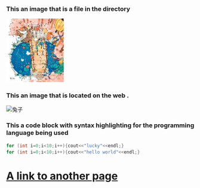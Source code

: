 ### This an image that is a file in the directory

![alt 图片](a.JPG)

### This an image that is located on the web .

![兔子](https://gimg2.baidu.com/image_search/src=http%3A%2F%2Fc-ssl.duitang.com%2Fuploads%2Fblog%2F201308%2F04%2F20130804135618_hjvhr.thumb.400_0.jpeg&refer=http%3A%2F%2Fc-ssl.duitang.com&app=2002&size=f9999,10000&q=a80&n=0&g=0n&fmt=jpeg?sec=1622167712&t=7c25db457d5fd792cb46abc7ec08e1bf)

### This a code block with syntax highlighting for the programming language being used

``` c++
for (int i=0;i<10;i++){cout<<"lucky"<<endl;}
for (int i=0;i<10;i++){cout<<"hello world"<<endl;}
```



# [A link to another page](Beautiful.md)

